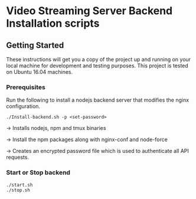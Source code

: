 # Video Streaming Server Backend Installation scripts

## Getting Started

These instructions will get you a copy of the project up and running on your local machine for development and testing purposes. This project is tested on Ubuntu 16.04 machines.

### Prerequisites

Run the following to install a nodejs backend server that modifies the nginx configuration.

```
./Install-backend.sh -p <set-password>
```
→  Installs nodejs, npm and tmux binaries

→  Install the npm packages along with nginx-conf and node-force

→  Creates an encrypted password file which is used to authenticate all API requests.

### Start or Stop backend

```
./start.sh 
./stop.sh  
```


